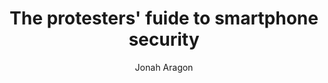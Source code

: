---
layout: post
title: "The protesters' fuide to smartphone security"
link: https://www.privacyguides.org/articles/2025/01/23/activists-guide-securing-your-smartphone/
author: "Jonah Aragon"
published_date: "23/01/2025"
description: ""
language: "en"
categories: "Liens"
tags: "app surveillance vie-privée"
og-tags: "app surveillance vie-privée"
permalink: /:categories/:year/:month/:day/:title/
---